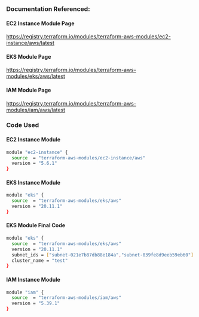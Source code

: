 ### Documentation Referenced:

#### EC2 Instance Module Page

https://registry.terraform.io/modules/terraform-aws-modules/ec2-instance/aws/latest

#### EKS Module Page

https://registry.terraform.io/modules/terraform-aws-modules/eks/aws/latest

#### IAM Module Page

https://registry.terraform.io/modules/terraform-aws-modules/iam/aws/latest

### Code Used

#### EC2 Instance Module

```sh
module "ec2-instance" {
  source  = "terraform-aws-modules/ec2-instance/aws"
  version = "5.6.1"
}
```

#### EKS Instance Module

```sh
module "eks" {
  source  = "terraform-aws-modules/eks/aws"
  version = "20.11.1"
}
```

#### EKS Module Final Code

```sh
module "eks" {
  source  = "terraform-aws-modules/eks/aws"
  version = "20.11.1"
  subnet_ids = ["subnet-021e7b87db88e184a","subnet-039fe8d9eeb59eb60"]
  cluster_name = "test"
}
```


#### IAM Instance Module

```sh
module "iam" {
  source  = "terraform-aws-modules/iam/aws"
  version = "5.39.1"
}
```

